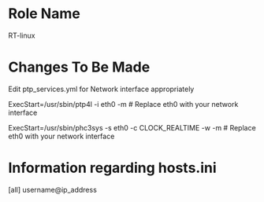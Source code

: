 Role Name
=========

RT-linux

Changes To Be Made
=========

Edit ptp_services.yml for Network interface appropriately

ExecStart=/usr/sbin/ptp4l -i eth0 -m  # Replace eth0 with your network interface

ExecStart=/usr/sbin/phc3sys -s eth0 -c CLOCK_REALTIME -w -m  # Replace eth0 with your network interface

Information regarding hosts.ini
==========

[all]
username@ip_address
                                                                                                                    

